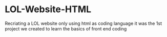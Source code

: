 # LOL-Website-HTML
Recriating a LOL website only using html as coding language it was the 1st project we created to learn the basics of front end coding
